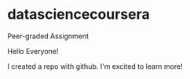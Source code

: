 # datasciencecoursera
Peer-graded Assignment

Hello Everyone!

I created a repo with github. I'm excited to learn more!
